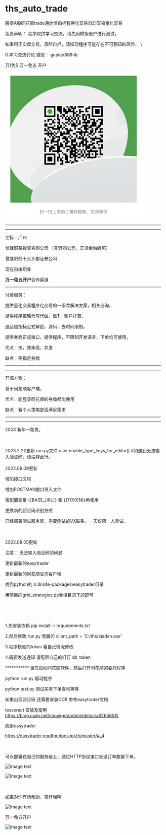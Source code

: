 # ths_auto_trade

股票A股同花顺trade通达信指标程序化交易自动交易量化交易 

免责声明： 程序仅供学习交流，请先用模拟账户进行测试，

如果用于实盘交易，风险自担，请知晓程序可能存在不可预知的风险。
\

0.学习交流讨论 威信： gupiao888nb 

万1免5 万一免五 开户

![Image text](https://raw.githubusercontent.com/ak4stock/ths_tdx_stock_xueqiu_guoren/main/contact.png)     



-------------------------------------------------------------
-------------------------------------------------------------

坐标：广州    


  曾就职某投资咨询公司 （非野鸡公司，正规金融牌照）    
  
  曾就职前十大头部证券公司    
  
  
  现在自由职业    
  
  
  **万一免五开户**合作渠道    
  
  
  
*************************************************************    



付费服务：    



提供量化交易程序化交易的一条龙解决方案，相关咨询，    


提供程序策略代写代做，做T，账户托管，    


通达信指标公式解密，源码，去时间限制，    



提供券商正规接口，提供程序，不限制开发语言，下单均可使用，    


优点：快，效率高，并发    


缺点：需指定券商    



-------------------------------------------------------------
-------------------------------------------------------------    


开源方案：    


  基于同花顺客户端，    
  
  
  优点：能登录同花顺的券商都能使用    
  
  
  缺点：看个人策略是否满足需求    
  
  

-------------------------------------------------------------
-------------------------------------------------------------    



2023 新年一路发。

<br />
<br />
2023.2.22更新   
run.py文件    
user.enable_type_keys_for_editor() #如遇到无法输入验证码，请注释此行。     
    
 
<br />
<br />
2022.09.09更新

增加接口文档 

增加POSTMAN接口导入文件 

需配置变量 {{BASE_URL}} 和 {{TOKEN}}再使用


更换新的验证码识别方式


已经部署测试服务器，需要测试的VX联系，一天仅限一人测试。

              
                    
<br />
<br />
2022.08.05更新

注意： 无法输入验证码的问题


更新最新的easytrader

更新最新的同花顺官方客户端

找到python的.\Lib\site-packages\easytrader目录

用项目的grid_strategies.py替换目录下的即可


<br />
<br />
<br />

1.先安装依赖 
pip install -r requirements.txt

2.然后修改 run.py 里面的 client_path = 'C:/ths/xiadan.exe'

3.程序校验的token 看自己情况修改

4.需要发送通知 请配置自己的钉钉 dd_token 

*********** 请先启动同花顺软件，然后打开同花顺的委托程序

python run.py 启动程序

python test.py 测试买卖下单查询等等

如果出现验证码 还需要安装OCR 参考easytrader文档 

tesseract 安装及使用
https://blog.csdn.net/showgea/article/details/82656515

感谢easytrader

https://easytrader.readthedocs.io/zh/master/#_4
    
        
            
                
 <br />
 <br />
可以部署在自己的服务器上，通过HTTP协议接口发送订单数据下单。


![Image text](https://raw.githubusercontent.com/ak4stock/ths_auto_trade/main/run.png)  

![Image text](https://raw.githubusercontent.com/ak4stock/ths_auto_trade/main/test.png)  
    
        
            
            

<br />
<br />
如果对你有所帮助，赏杯咖啡

![Image text](https://raw.githubusercontent.com/ak4stock/ths_auto_trade/main/code.jpg)

万一免五开户

![Image text](https://raw.githubusercontent.com/ak4stock/ths_auto_trade/main/%E4%B8%87%E4%B8%80%E5%85%8D%E4%BA%94%E5%BC%80%E6%88%B7.png)

